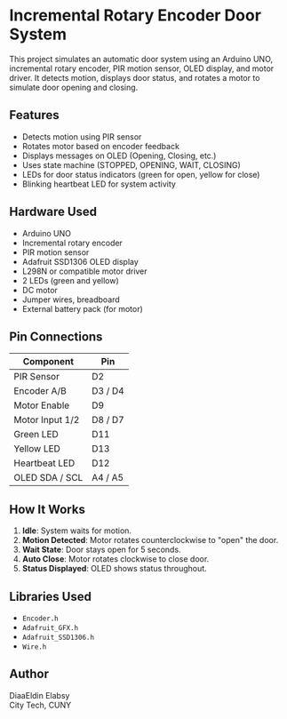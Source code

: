# Incremental Rotary Encoder Door System

This project simulates an automatic door system using an Arduino UNO, incremental rotary encoder, PIR motion sensor, OLED display, and motor driver. It detects motion, displays door status, and rotates a motor to simulate door opening and closing.

## Features

- Detects motion using PIR sensor
- Rotates motor based on encoder feedback
- Displays messages on OLED (Opening, Closing, etc.)
- Uses state machine (STOPPED, OPENING, WAIT, CLOSING)
- LEDs for door status indicators (green for open, yellow for close)
- Blinking heartbeat LED for system activity

## Hardware Used

- Arduino UNO
- Incremental rotary encoder
- PIR motion sensor
- Adafruit SSD1306 OLED display
- L298N or compatible motor driver
- 2 LEDs (green and yellow)
- DC motor
- Jumper wires, breadboard
- External battery pack (for motor)

## Pin Connections

| Component       | Pin         |
|------------------|-------------|
| PIR Sensor       | D2          |
| Encoder A/B      | D3 / D4     |
| Motor Enable     | D9          |
| Motor Input 1/2  | D8 / D7     |
| Green LED        | D11         |
| Yellow LED       | D13         |
| Heartbeat LED    | D12         |
| OLED SDA / SCL   | A4 / A5     |

## How It Works

1. **Idle**: System waits for motion.
2. **Motion Detected**: Motor rotates counterclockwise to "open" the door.
3. **Wait State**: Door stays open for 5 seconds.
4. **Auto Close**: Motor rotates clockwise to close door.
5. **Status Displayed**: OLED shows status throughout.

## Libraries Used

- `Encoder.h`
- `Adafruit_GFX.h`
- `Adafruit_SSD1306.h`
- `Wire.h`

## Author

DiaaEldin Elabsy  
City Tech, CUNY

